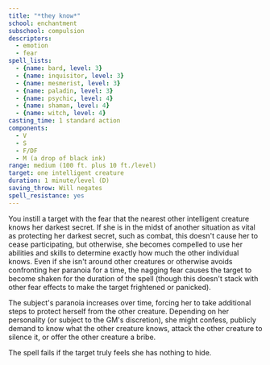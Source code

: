 ```yaml
---
title: "*they know*"
school: enchantment
subschool: compulsion
descriptors:
  - emotion
  - fear
spell_lists:
  - {name: bard, level: 3}
  - {name: inquisitor, level: 3}
  - {name: mesmerist, level: 3}
  - {name: paladin, level: 3}
  - {name: psychic, level: 4}
  - {name: shaman, level: 4}
  - {name: witch, level: 4}
casting_time: 1 standard action
components:
  - V
  - S
  - F/DF
  - M (a drop of black ink)
range: medium (100 ft. plus 10 ft./level)
target: one intelligent creature
duration: 1 minute/level (D)
saving_throw: Will negates
spell_resistance: yes
---
```


You instill a target with the fear that the nearest other intelligent creature knows her darkest secret. If she is in the midst of another situation as vital as protecting her darkest secret, such as combat, this doesn't cause her to cease participating, but otherwise, she becomes compelled to use her abilities and skills to determine exactly how much the other individual knows. Even if she isn't around other creatures or otherwise avoids confronting her paranoia for a time, the nagging fear causes the target to become shaken for the duration of the spell (though this doesn't stack with other fear effects to make the target frightened or panicked).

The subject's paranoia increases over time, forcing her to take additional steps to protect herself from the other creature. Depending on her personality (or subject to the GM's discretion), she might confess, publicly demand to know what the other creature knows, attack the other creature to silence it, or offer the other creature a bribe.

The spell fails if the target truly feels she has nothing to hide.

